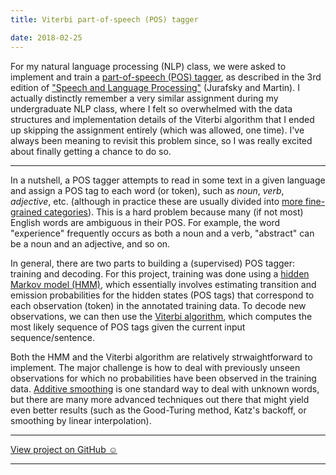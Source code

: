 ```yaml
---
title: Viterbi part-of-speech (POS) tagger

date: 2018-02-25
---
```


For my natural language processing (NLP) class, we were asked to implement and train a [part-of-speech (POS) tagger](https://en.wikipedia.org/wiki/Part-of-speech_tagging), as described in the 3rd edition of ["Speech and Language Processing"](https://web.stanford.edu/~jurafsky/slp3/10.pdf) (Jurafsky and Martin). I actually distinctly remember a very similar assignment during my undergraduate NLP class, where I felt so overwhelmed with the data structures and implementation details of the Viterbi algorithm that I ended up skipping the assignment entirely (which was allowed, one time). I've always been meaning to revisit this problem since, so I was really excited about finally getting a chance to do so.

---

In a nutshell, a POS tagger attempts to read in some text in a given language and assign a POS tag to each word (or token), such as _noun_, _verb_, _adjective_, etc. (although in practice these are usually divided into [more fine-grained categories](https://www.ling.upenn.edu/courses/Fall_2003/ling001/penn_treebank_pos.html)). This is a hard problem because many (if not most) English words are ambiguous in their POS. For example, the word "experience" frequently occurs as both a noun and a verb, "abstract" can be a noun and an adjective, and so on.

In general, there are two parts to building a (supervised) POS tagger: training and decoding. For this project, training was done using a [hidden Markov model (HMM)](https://en.wikipedia.org/wiki/Hidden_Markov_model), which essentially involves estimating transition and emission probabilities for the hidden states (POS tags) that correspond to each observation (token) in the annotated training data. To decode new observations, we can then use the [Viterbi algorithm](https://en.wikipedia.org/wiki/Viterbi_algorithm), which computes the most likely sequence of POS tags given the current input sequence/sentence.

Both the HMM and the Viterbi algorithm are relatively strwaightforward to implement. The major challenge is how to deal with previously unseen observations for which no probabilities have been observed in the training data. [Additive smoothing](https://en.wikipedia.org/wiki/Additive_smoothing) is one standard way to deal with unknown words, but there are many more advanced techniques out there that might yield even better results (such as the Good-Turing method, Katz's backoff, or smoothing by linear interpolation).

---

<a href="https://github.com/melanietosik/viterbi-pos-tagger" class="pa3 tc ba br2 db">View project on GitHub &#x263A;&#xFE0E;</a>

---
